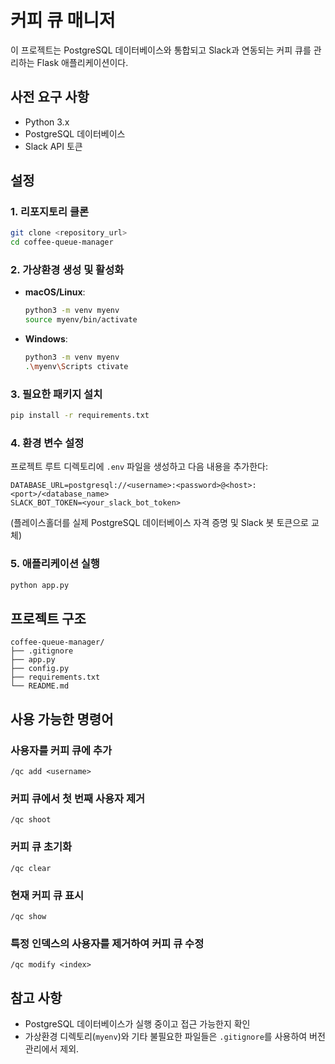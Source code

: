 
# 커피 큐 매니저

이 프로젝트는 PostgreSQL 데이터베이스와 통합되고 Slack과 연동되는 커피 큐를 관리하는 Flask 애플리케이션이다.

## 사전 요구 사항

- Python 3.x
- PostgreSQL 데이터베이스
- Slack API 토큰

## 설정

### 1. 리포지토리 클론

```bash
git clone <repository_url>
cd coffee-queue-manager
```

### 2. 가상환경 생성 및 활성화

- **macOS/Linux**:

  ```bash
  python3 -m venv myenv
  source myenv/bin/activate
  ```

- **Windows**:

  ```bash
  python3 -m venv myenv
  .\myenv\Scripts ctivate
  ```

### 3. 필요한 패키지 설치

```bash
pip install -r requirements.txt
```

### 4. 환경 변수 설정

프로젝트 루트 디렉토리에 `.env` 파일을 생성하고 다음 내용을 추가한다:

```plaintext
DATABASE_URL=postgresql://<username>:<password>@<host>:<port>/<database_name>
SLACK_BOT_TOKEN=<your_slack_bot_token>
```

(플레이스홀더를 실제 PostgreSQL 데이터베이스 자격 증명 및 Slack 봇 토큰으로 교체)

### 5. 애플리케이션 실행

```bash
python app.py
```

## 프로젝트 구조

```
coffee-queue-manager/
├── .gitignore
├── app.py
├── config.py
├── requirements.txt
└── README.md
```

## 사용 가능한 명령어

### 사용자를 커피 큐에 추가

```plaintext
/qc add <username>
```

### 커피 큐에서 첫 번째 사용자 제거

```plaintext
/qc shoot
```

### 커피 큐 초기화

```plaintext
/qc clear
```

### 현재 커피 큐 표시

```plaintext
/qc show
```

### 특정 인덱스의 사용자를 제거하여 커피 큐 수정

```plaintext
/qc modify <index>
```

## 참고 사항

- PostgreSQL 데이터베이스가 실행 중이고 접근 가능한지 확인
- 가상환경 디렉토리(`myenv`)와 기타 불필요한 파일들은 `.gitignore`를 사용하여 버전 관리에서 제외.
